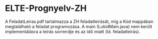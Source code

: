 # ELTE-Prognyelv-ZH

A FeladatLeiras.pdf tartalmazza a ZH feladatleírását, míg a Kód mappában megtalálható a feladat programozása.
A main (LukidMain.java) nem került implementálásra a leírás sorrendje és az idő miatt (ld. feladatleírás).
